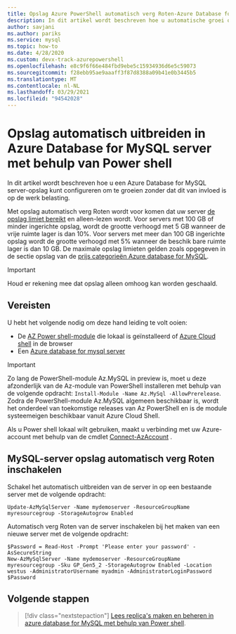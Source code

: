 ```yaml
---
title: Opslag Azure PowerShell automatisch verg Roten-Azure Database for MySQL
description: In dit artikel wordt beschreven hoe u automatische groei opslag kunt inschakelen met behulp van Power shell in Azure Database for MySQL.
author: savjani
ms.author: pariks
ms.service: mysql
ms.topic: how-to
ms.date: 4/28/2020
ms.custom: devx-track-azurepowershell
ms.openlocfilehash: e8c9f6f66e484fbd9ebe5c15934936d6e5c59073
ms.sourcegitcommit: f28ebb95ae9aaaff3f87d8388a09b41e0b3445b5
ms.translationtype: MT
ms.contentlocale: nl-NL
ms.lasthandoff: 03/29/2021
ms.locfileid: "94542028"
---
```

# <a name="auto-grow-storage-in-azure-database-for-mysql-server-using-powershell"></a>Opslag automatisch uitbreiden in Azure Database for MySQL server met behulp van Power shell

In dit artikel wordt beschreven hoe u een Azure Database for MySQL server-opslag kunt configureren om te groeien zonder dat dit van invloed is op de werk belasting.

Met opslag automatisch verg Roten wordt voor komen dat uw server [de opslag limiet bereikt](./concepts-pricing-tiers.md#reaching-the-storage-limit) en alleen-lezen wordt. Voor servers met 100 GB of minder ingerichte opslag, wordt de grootte verhoogd met 5 GB wanneer de vrije ruimte lager is dan 10%. Voor servers met meer dan 100 GB ingerichte opslag wordt de grootte verhoogd met 5% wanneer de beschik bare ruimte lager is dan 10 GB. De maximale opslag limieten gelden zoals opgegeven in de sectie opslag van de [prijs categorieën Azure database for MySQL](./concepts-pricing-tiers.md#storage).

> [!IMPORTANT]
> Houd er rekening mee dat opslag alleen omhoog kan worden geschaald.

## <a name="prerequisites"></a>Vereisten

U hebt het volgende nodig om deze hand leiding te volt ooien:

- De [AZ Power shell-module](/powershell/azure/install-az-ps) die lokaal is geïnstalleerd of [Azure Cloud shell](https://shell.azure.com/) in de browser
- Een [Azure database for mysql server](quickstart-create-mysql-server-database-using-azure-powershell.md)

> [!IMPORTANT]
> Zo lang de PowerShell-module Az.MySQL in preview is, moet u deze afzonderlijk van de Az-module van PowerShell installeren met behulp van de volgende opdracht: `Install-Module -Name Az.MySql -AllowPrerelease`.
> Zodra de PowerShell-module Az.MySQL algemeen beschikbaar is, wordt het onderdeel van toekomstige releases van Az PowerShell en is de module systeemeigen beschikbaar vanuit Azure Cloud Shell.

Als u Power shell lokaal wilt gebruiken, maakt u verbinding met uw Azure-account met behulp van de cmdlet [Connect-AzAccount](/powershell/module/az.accounts/Connect-AzAccount) .

## <a name="enable-mysql-server-storage-auto-grow"></a>MySQL-server opslag automatisch verg Roten inschakelen

Schakel het automatisch uitbreiden van de server in op een bestaande server met de volgende opdracht:

```azurepowershell-interactive
Update-AzMySqlServer -Name mydemoserver -ResourceGroupName myresourcegroup -StorageAutogrow Enabled
```

Automatisch verg Roten van de server inschakelen bij het maken van een nieuwe server met de volgende opdracht:

```azurepowershell-interactive
$Password = Read-Host -Prompt 'Please enter your password' -AsSecureString
New-AzMySqlServer -Name mydemoserver -ResourceGroupName myresourcegroup -Sku GP_Gen5_2 -StorageAutogrow Enabled -Location westus -AdministratorUsername myadmin -AdministratorLoginPassword $Password
```

## <a name="next-steps"></a>Volgende stappen

> [!div class="nextstepaction"]
> [Lees replica's maken en beheren in azure database for MySQL met behulp van Power shell](howto-read-replicas-powershell.md).